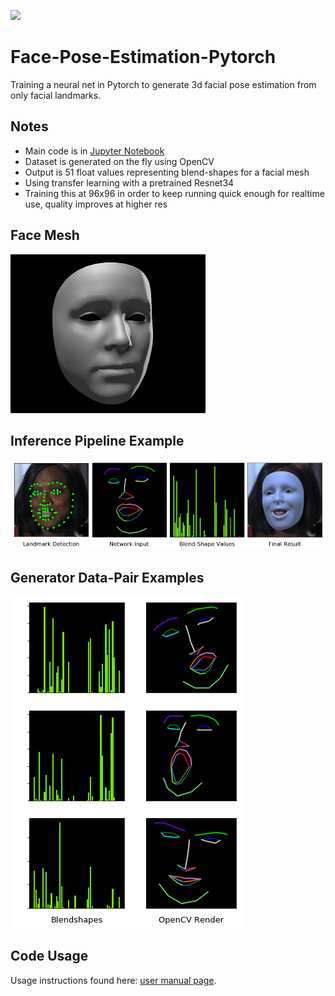![](examples/track_d.gif)
# Face-Pose-Estimation-Pytorch
Training a neural net in Pytorch to generate 3d facial pose estimation from only facial landmarks.

## Notes
- Main code is in [Jupyter Notebook](face_pose_net.ipynb)
- Dataset is generated on the fly using OpenCV
- Output is 51 float values representing blend-shapes for a facial mesh
- Using transfer learning with a pretrained Resnet34
- Training this at 96x96 in order to keep running quick enough for realtime use, quality improves at higher res

## Face Mesh
![](examples/iphone_face_small.jpg)
## Inference Pipeline Example
![](examples/pipline.png)
## Generator Data-Pair Examples
![](examples/git_dataset.png)




## Code Usage
Usage instructions found here: [user manual page](USAGE.md).




